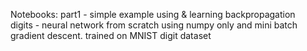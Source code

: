 Notebooks: 
part1 - simple example using & learning backpropagation<br />
digits - neural network from scratch using numpy only and mini batch gradient descent. trained on MNIST digit dataset
